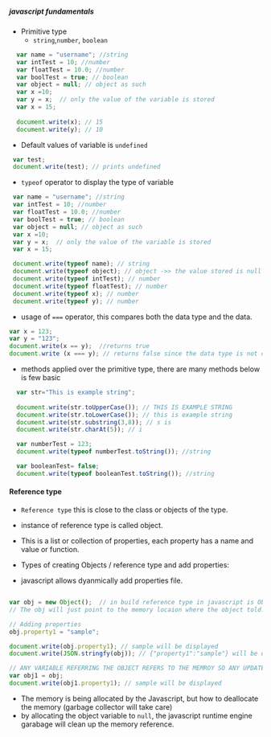 ##### javascript fundamentals
 - Primitive type
   - `string`,`number`, `boolean`
```js
  var name = "username"; //string
  var intTest = 10; //number
  var floatTest = 10.0; //number
  var boolTest = true; // boolean
  var object = null; // object as such
  var x =10;
  var y = x;  // only the value of the variable is stored
  var x = 15;
  
  document.write(x); // 15
  document.write(y); // 10
```

 - Default values of variable is `undefined`
 ```js
  var test;
  document.write(test); // prints undefined
 ```
 
 - `typeof` operator to display the type of variable
 
 ```js 
  var name = "username"; //string
  var intTest = 10; //number
  var floatTest = 10.0; //number
  var boolTest = true; // boolean
  var object = null; // object as such
  var x =10;
  var y = x;  // only the value of the variable is stored
  var x = 15;

  document.write(typeof name); // string
  document.write(typeof object); // object ->> the value stored is null
  document.write(typeof intTest); // number
  document.write(typeof floatTest); // number
  document.write(typeof x); // number
  document.write(typeof y); // number
 ```
 - usage of `===` operator, this compares both the data type and the data.
 ```js
 var x = 123;
 var y = "123";
 document.write(x == y);  //returns true
 document.write (x === y); // returns false since the data type is not correct (strict match)
 ```

 - methods applied over the primitive type, there are many methods below is few basic
```js
  var str="This is example string";
  
  document.write(str.toUpperCase()); // THIS IS EXAMPLE STRING
  document.write(str.toLowerCase()); // this is example string
  document.write(str.substring(3,8)); // s is
  document.write(str.charAt(5)); // i

  var numberTest = 123;
  document.write(typeof numberTest.toString()); //string

  var booleanTest= false;
  document.write(typeof booleanTest.toString()); //string
```

#### Reference type
- `Reference type` this is close to the class or objects of the type.
- instance of reference type is called object.
- This is a list or collection of properties, each property has a name and value or function.

- Types of creating Objects / reference type and add properties:
- javascript allows dyanmically add properties file.

```js 

var obj = new Object();  // in build reference type in javascript is Object.
// The obj will just point to the memory locaion where the object told.

// Adding properties
obj.property1 = "sample";

document.write(obj.property1); // sample will be displayed
document.write(JSON.stringfy(obj)); // {"property1":"sample"} will be displayed

// ANY VARIABLE REFERRING THE OBJECT REFERS TO THE MEMROY SO ANY UPDATE TO PROPERTY IMPACTS OTHER VARIABLE AS WELL
var obj1 = obj;
document.write(obj1.property1); // sample will be displayed 
```

- The memory is being allocated by the Javascript, but how to deallocate the memory (garbage collector will take care)
- by allocating the object variable to `null`, the javascript runtime engine garabage will clean up the memory reference.

